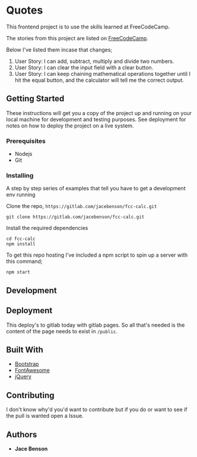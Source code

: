 # Quotes

This frontend project is to use the skills learned at FreeCodeCamp.

The stories from this project are listed on [FreeCodeCamp](https://www.freecodecamp.org/challenges/build-a-javascript-calculator).

Below I've listed them incase that changes;

1. User Story: I can add, subtract, multiply and divide two numbers.
1. User Story: I can clear the input field with a clear button.
1. User Story: I can keep chaining mathematical operations together until I hit the equal button, and the calculator will tell me the correct output.

## Getting Started

These instructions will get you a copy of the project up and running on your local machine for development and testing purposes. See deployment for notes on how to deploy the project on a live system.

### Prerequisites

- Nodejs
- Git

### Installing

A step by step series of examples that tell you have to get a development env running

Clone the repo, `https://gitlab.com/jacebenson/fcc-calc.git`
```
git clone https://gitlab.com/jacebenson/fcc-calc.git
```

Install the required dependencies
```
cd fcc-calc
npm install
```

To get this repo hosting I've included a npm script to spin up a server with this command;
```
npm start
```

## Development

## Deployment

This deploy's to gitlab today with gitlab pages.
So all that's needed is the content of the page needs to exist in `/public`.

## Built With

- [Bootstrap](http://getbootstrap.com/)
- [FontAwesome](http://fortawesome.github.io/Font-Awesome/)
- [jQuery](http://jquery.com/)

## Contributing

I don't know why'd you'd want to contribute but if you do or want to see if the pull is wanted open a Issue.


## Authors

* **Jace Benson** 